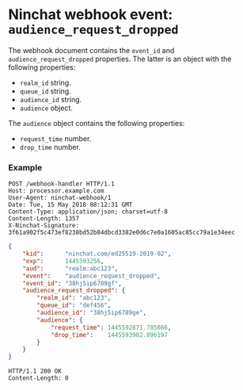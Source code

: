 # Ninchat webhook event: `audience_request_dropped`

The webhook document contains the `event_id` and `audience_request_dropped`
properties.  The latter is an object with the following properties:

- `realm_id` string.
- `queue_id` string.
- `audience_id` string.
- `audience` object.

The `audience` object contains the following properties:

- `request_time` number.
- `drop_time` number.


### Example

```
POST /webhook-handler HTTP/1.1
Host: processor.example.com
User-Agent: ninchat-webhook/1
Date: Tue, 15 May 2018 08:12:31 GMT
Content-Type: application/json; charset=utf-8
Content-Length: 1357
X-Ninchat-Signature: 3f61a902f5c473ef8238bd52b84dbcd3382e0d6c7e0a1605ac85cc79a1e34eec
```

```json
{
    "kid":      "ninchat.com/ed25519-2019-02",
    "exp":      1445593256,
    "aud":      "realm:abc123",
    "event":    "audience_request_dropped",
    "event_id": "38hj5ip6789gf",
    "audience_request_dropped": {
        "realm_id": "abc123",
        "queue_id": "def456",
        "audience_id": "38hj5ip6789ge",
        "audience": {
            "request_time": 1445592871.785086,
            "drop_time":    1445593982.896197
        }
    }
}
```

```
HTTP/1.1 200 OK
Content-Length: 0
```
